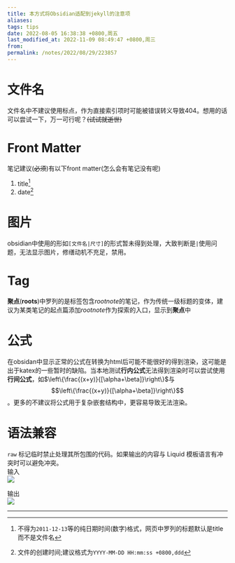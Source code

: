 ```yaml
---
title: 本方式将Obsidian适配到jekyll的注意项
aliases: 
tags: tips
date: 2022-08-05 16:38:38 +0800,周五
last_modified_at: 2022-11-09 08:49:47 +0800,周三
from: 
permalink: /notes/2022/08/29/223857
---
```


# 文件名

文件名中不建议使用标点，作为直接索引项时可能被错误转义导致404。想用的话可以尝试一下，万一可行呢？~~(试试就逝世)~~

# Front Matter

笔记建议(~~必须~~)有以下front matter(怎么会有笔记没有呢)

1. title[^1]
2. date[^2]

# 图片

obsidian中使用的形如`[文件名|尺寸]`的形式暂未得到处理，大致判断是`|`使用问题，无法显示图片，修缮动机不充足，禁用。

# Tag

**聚点**(**roots**)中罗列的是标签包含*rootnote*的笔记，作为传统一级标题的变体，建议为某类笔记的起点篇添加*rootnote*作为探索的入口，显示到**聚点**中

# 公式

在obsidan中显示正常的公式在转换为html后可能不能很好的得到渲染，这可能是出于katex的一些暂时的缺陷。当本地测试**行内公式**无法得到渲染时可以尝试使用**行间公式**，如$\left\{\frac{(x+y)}{[\alpha+\beta]}\right\}$与$$\left\{\frac{(x+y)}{[\alpha+\beta]}\right\}$$。更多的不建议将公式用于复杂嵌套结构中，更容易导致无法渲染。

# 语法兼容

`raw` 标记临时禁止处理其所包围的代码。如果输出的内容与 Liquid 模板语言有冲突时可以避免冲突。  
输入  
![](https://res.cloudinary.com/dbbz8b3ce/image/upload/v1661439772/image_note/lvwme4y1x4b7vxyz506j.png)

输出  
![](https://res.cloudinary.com/dbbz8b3ce/image/upload/v1660877372/image_note/nw7hyuooqzfk1n3ts3ua.png)

---

[^1]: 不得为`2011-12-13`等的纯日期时间(数字)格式，网页中罗列的标题默认是title而不是文件名

[^2]: 文件的创建时间;建议格式为`YYYY-MM-DD HH:mm:ss +0800,ddd`

